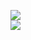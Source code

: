 [![](https://img.shields.io/badge/Made%20With-Github%20Spray-lightgrey.svg?style=for-the-badge&logo=github)](https://github.com/Annihil/github-spray#22674)  
[![](https://i.imgur.com/2DrTn0Z.gif)](https://github.com/Annihil/github-spray)